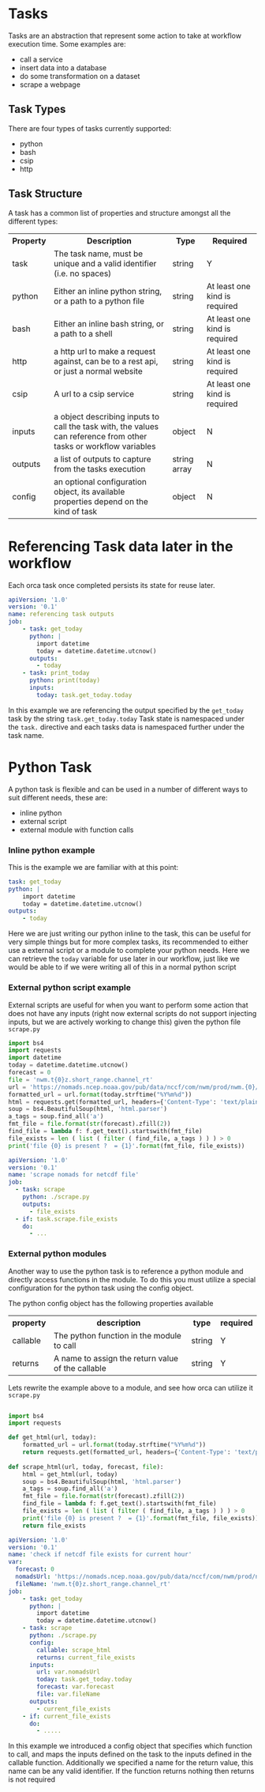 # Tasks
Tasks are an abstraction that represent some action to take at workflow execution time. Some examples are:

* call a service
* insert data into a database
* do some transformation on a dataset
* scrape a webpage


## Task Types
There are four types of tasks currently supported: 

* python
* bash
* csip
* http

## Task Structure
A task has a common list of properties and structure amongst all the different types:

<table>
    <tr>
        <th> Property</th>
        <th> Description</th>
        <th> Type </th>
        <th> Required </th>
    </tr>
    <tr> 
        <td>task</td>
        <td>The task name, must be unique and a valid identifier (i.e. no spaces) </td>
        <td> string</td>
        <td>Y </td>        
    </tr>
    <tr> 
        <td>python</td>
        <td> Either an inline python string, or a path to a python file</td>
        <td> string</td>
        <td> At least one kind is required </td>        
    </tr>
    <tr> 
        <td>bash</td>
        <td> Either an inline bash string, or a path to a shell</td>
        <td> string</td>
        <td> At least one kind is required </td>        
    </tr>
        <tr> 
        <td>http</td>
        <td> a http url to make a request against, can be to a rest api, or just a normal website</td>
        <td> string</td>
        <td> At least one kind is required </td>        
    </tr>
    <tr> 
        <td>csip</td>
        <td> A url to a csip service</td>
        <td> string</td>
        <td> At least one kind is required </td>        
    </tr>
    <tr> 
        <td>inputs</td>
        <td> a object describing inputs to call the task with, the values can reference from other tasks or workflow variables</td>
        <td> object</td>
        <td>N </td>        
    </tr>
    <tr> 
        <td>outputs</td>
        <td> a list of outputs to capture from the tasks execution </td>
        <td> string array</td>
        <td>N </td>        
    </tr>
    <tr> 
        <td>config</td>
        <td> an optional configuration object, its available properties depend on the kind of task </td>
        <td> object </td>
        <td>N </td>        
    </tr>
</table>


# Referencing Task data later in the workflow
Each orca task once completed persists its state for reuse later.
```yaml
apiVersion: '1.0'
version: '0.1'
name: referencing task outputs
job:
    - task: get_today
      python: |
        import datetime
        today = datetime.datetime.utcnow()
      outputs:
        - today
    - task: print_today
      python: print(today)
      inputs: 
        today: task.get_today.today

```
In this example we are referencing the output specified by the `get_today` task by the string `task.get_today.today`
Task state is namespaced under the `task.` directive and each tasks data is namespaced further under the task name.

# Python Task
A python task is flexible and can be used in a number of different ways to suit different needs, these are:
* inline python
* external script
* external module with function calls


### Inline python example
This is the example we are familiar with at this point:

```yaml
task: get_today
python: |
    import datetime
    today = datetime.datetime.utcnow()
outputs:
    - today

```
Here we are just writing our python inline to the task, this can be useful for very simple things but for more complex 
tasks, its recommended to either use a external script or a module to complete your python needs. Here we can retrieve
the `today` variable for use later in our workflow, just like we would be able to if we were writing all of this in 
a normal python script


### External python script example
External scripts are useful for when you want to perform some action that does not have any inputs (right now external 
scripts do not support injecting inputs, but we are actively working to change this)
given the python file 
`scrape.py`
```python
import bs4
import requests
import datetime
today = datetime.datetime.utcnow()
forecast = 0
file = 'nwm.t{0}z.short_range.channel_rt'
url = 'https://nomads.ncep.noaa.gov/pub/data/nccf/com/nwm/prod/nwm.{0}/short_range/'
formatted_url = url.format(today.strftime("%Y%m%d"))
html = requests.get(formatted_url, headers={'Content-Type': 'text/plain'}).content
soup = bs4.BeautifulSoup(html, 'html.parser')
a_tags = soup.find_all('a')
fmt_file = file.format(str(forecast).zfill(2))
find_file = lambda f: f.get_text().startswith(fmt_file)
file_exists = len ( list ( filter ( find_file, a_tags ) ) ) > 0
print('file {0} is present ?  = {1}'.format(fmt_file, file_exists))
```

```yaml
apiVersion: '1.0'
version: '0.1'
name: 'scrape nomads for netcdf file'
job:
  - task: scrape
    python: ./scrape.py
    outputs:
      - file_exists
  - if: task.scrape.file_exists
    do:
      - ...

```


### External python modules
Another way to use the python task is to reference a python module and directly access functions in the module. 
To do this you must utilize a special configuration for the python task using the config object.

The python config object has the following properties available
<table>
    <tr>
        <th> property </th>
        <th> description </th>
        <th> type </th>
        <th> required </th>
    </tr>
    <tr>
        <td> callable </td>
        <td> The python function in the module to call</td>
        <td> string </td>
        <td> Y </td>
    </tr>
    <tr>
        <td> returns </td>
        <td> A name to assign the return value of the callable</td>
        <td> string </td>
        <td> Y </td>
    </tr>
</table>

Lets rewrite the example above to a module, and see how orca can utilize it
`scrape.py`
```python

import bs4
import requests

def get_html(url, today):
    formatted_url = url.format(today.strftime("%Y%m%d"))
    return requests.get(formatted_url, headers={'Content-Type': 'text/plain'}).content
    
def scrape_html(url, today, forecast, file):
    html = get_html(url, today)
    soup = bs4.BeautifulSoup(html, 'html.parser')
    a_tags = soup.find_all('a')
    fmt_file = file.format(str(forecast).zfill(2))
    find_file = lambda f: f.get_text().startswith(fmt_file)
    file_exists = len ( list ( filter ( find_file, a_tags ) ) ) > 0
    print('file {0} is present ?  = {1}'.format(fmt_file, file_exists))
    return file_exists

``` 
```yaml
apiVersion: '1.0'
version: '0.1'
name: 'check if netcdf file exists for current hour'
var:
  forecast: 0
  nomadsUrl: 'https://nomads.ncep.noaa.gov/pub/data/nccf/com/nwm/prod/nwm.{0}/short_range/'
  fileName: 'nwm.t{0}z.short_range.channel_rt'
job:
    - task: get_today
      python: |
        import datetime
        today = datetime.datetime.utcnow()
    - task: scrape
      python: ./scrape.py
      config:
        callable: scrape_html
        returns: current_file_exists 
      inputs:
        url: var.nomadsUrl
        today: task.get_today.today
        forecast: var.forecast
        file: var.fileName
      outputs:
        - current_file_exists
    - if: current_file_exists
      do:
        - .....

```
In this example we introduced a config object that specifies which function to call, and maps the inputs defined on the task
to the inputs defined in the callable function. Additionally we specified a name for the return value, this name can be 
any valid identifier. If the function returns nothing then returns is not required